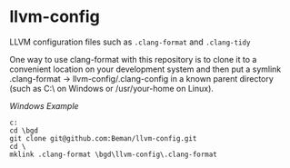 # llvm-config
LLVM configuration files such as `.clang-format` and `.clang-tidy`

One way to use clang-format with this repository is to clone it to a convenient location
on your development system and then put a symlink .clang-format ->
llvm-config/.clang-config in a known parent directory (such as C:\ on Windows or
/usr/your-home on Linux).

*Windows Example*  

```
c:
cd \bgd
git clone git@github.com:Beman/llvm-config.git
cd \
mklink .clang-format \bgd\llvm-config\.clang-format
```
